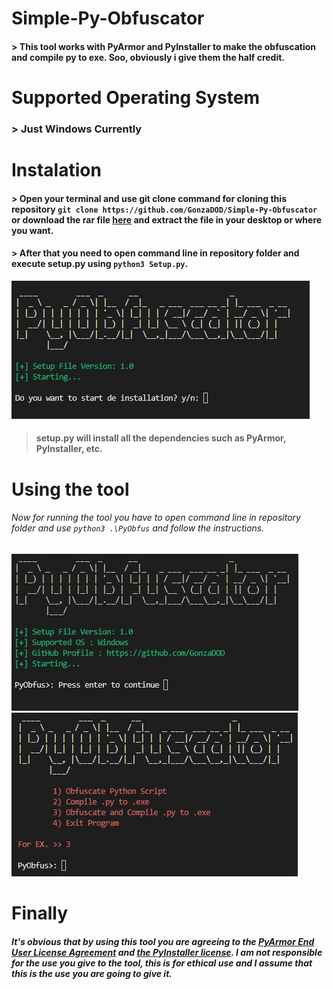 # Simple-Py-Obfuscator
#### > This tool works with PyArmor and PyInstaller to make the obfuscation and compile py to exe. Soo, obviously i give them the half credit.<br>

# Supported Operating System
### > Just Windows Currently

# Instalation
#### > Open your terminal and use git clone command for cloning this repository `git clone https://github.com/GonzaDOD/Simple-Py-Obfuscator` or download the rar file [here](https://www.mediafire.com/file/wi8tniwdvcr4b31/Simple-Py-Obfuscator.rar/file) and extract the file in your desktop or where you want.
#### > After that you need to open command line in repository folder and execute setup.py using `python3 Setup.py`.
![Setup](./Resources/Setup.jpg)
> #### setup.py will install all the dependencies such as PyArmor, PyInstaller, etc.

# Using the tool
###### Now for running the tool you have to open command line in repository folder and use `python3 .\PyObfus` and follow the instructions.
![Start](./Resources/Start.jpg)
![Main_Menu](./Resources/Main_Menu.jpg)

# Finally
##### It's obvious that by using this tool you are agreeing to the [PyArmor End User License Agreement](https://pyarmor.dashingsoft.com/license.html) and [the PyInstaller license](https://pyinstaller.org/en/stable/license.html). I am not responsible for the use you give to the tool, this is for ethical use and I assume that this is the use you are going to give it.
